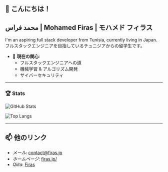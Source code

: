 <!--
## Hi there 👋


**FirasAguel/FirasAguel** is a ✨ _special_ ✨ repository because its `README.md` (this file) appears on your GitHub profile.

Here are some ideas to get you started:

- 🔭 I’m currently working on ...
- 🌱 I’m currently learning ...
- 👯 I’m looking to collaborate on ...
- 🤔 I’m looking for help with ...
- 💬 Ask me about ...
- 📫 How to reach me: ...
- 😄 Pronouns: ...
- ⚡ Fun fact: ...
-->



## 👋 こんにちは！
## محمد فراس | Mohamed Firas | モハメド フィラス


I'm an aspiring full stack developer from Tunisia, currently living in Japan.
フルスタックエンジニアを目指しているチュニジアからの留学生です。

- 🌱 **現在の関心**:
  - フルスタックエンジニアへの道
  - 機械学習 & アルゴリズム開発
  - サイバーセキュリティ

---

### 🏆 Stats
![GitHub Stats](https://github-readme-stats.vercel.app/api?username=firasaguel&show_icons=true&theme=tokyonight)

![Top Langs](https://github-readme-stats.vercel.app/api/top-langs/?username=firasaguel&layout=compact&theme=tokyonight)

---

## 📫 他のリンク
- *メール*: contact@firas.jp
- *ホームページ*: [firas.jp/](https://firas.jp/about)
- *Qiita*: [Firas](https://qiita.com/in/Firas)
